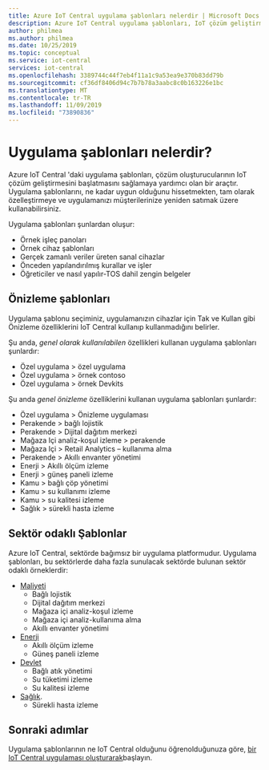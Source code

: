 ```yaml
---
title: Azure IoT Central uygulama şablonları nelerdir | Microsoft Docs
description: Azure IoT Central uygulama şablonları, IoT çözüm geliştirmeye atlamanızı sağlar.
author: philmea
ms.author: philmea
ms.date: 10/25/2019
ms.topic: conceptual
ms.service: iot-central
services: iot-central
ms.openlocfilehash: 3389744c44f7eb4f11a1c9a53ea9e370b83dd79b
ms.sourcegitcommit: cf36df8406d94c7b7b78a3aabc8c0b163226e1bc
ms.translationtype: MT
ms.contentlocale: tr-TR
ms.lasthandoff: 11/09/2019
ms.locfileid: "73890836"
---
```

# <a name="what-are-application-templates"></a>Uygulama şablonları nelerdir?

Azure IoT Central 'daki uygulama şablonları, çözüm oluşturucularının IoT çözüm geliştirmesini başlatmasını sağlamaya yardımcı olan bir araçtır. Uygulama şablonlarını, ne kadar uygun olduğunu hissetmekten, tam olarak özelleştirmeye ve uygulamanızı müşterilerinize yeniden satımak üzere kullanabilirsiniz.

Uygulama şablonları şunlardan oluşur:

- Örnek işleç panoları
- Örnek cihaz şablonları
- Gerçek zamanlı veriler üreten sanal cihazlar
- Önceden yapılandırılmış kurallar ve işler
- Öğreticiler ve nasıl yapılır-TOS dahil zengin belgeler

## <a name="preview-templates"></a>Önizleme şablonları

Uygulama şablonu seçiminiz, uygulamanızın cihazlar için Tak ve Kullan gibi Önizleme özelliklerini IoT Central kullanıp kullanmadığını belirler.

Şu anda, _genel olarak kullanılabilen_ özellikleri kullanan uygulama şablonları şunlardır:

- Özel uygulama > özel uygulama
- Özel uygulama > örnek contoso
- Özel uygulama > örnek Devkits

Şu anda _genel önizleme_ özelliklerini kullanan uygulama şablonları şunlardır:

- Özel uygulama > Önizleme uygulaması
- Perakende > bağlı lojistik
- Perakende > Dijital dağıtım merkezi
- Mağaza Içi analiz-koşul izleme > perakende
- Mağaza Içi > Retail Analytics – kullanıma alma
- Perakende > Akıllı envanter yönetimi
- Enerji > Akıllı ölçüm izleme
- Enerji > güneş paneli izleme
- Kamu > bağlı çöp yönetimi
- Kamu > su kullanımı izleme
- Kamu > su kalitesi izleme
- Sağlık > sürekli hasta izleme

## <a name="industry-focused-templates"></a>Sektör odaklı Şablonlar

Azure IoT Central, sektörde bağımsız bir uygulama platformudur. Uygulama şablonları, bu sektörlerde daha fazla sunulacak sektörde bulunan sektör odaklı örneklerdir:

- [Maliyeti](../retail/overview-iot-central-retail-pnp.md)
  - Bağlı lojistik
  - Dijital dağıtım merkezi
  - Mağaza içi analiz-koşul izleme
  - Mağaza içi analiz-kullanıma alma
  - Akıllı envanter yönetimi
- [Enerji](../energy/overview-iot-central-energy.md)
  - Akıllı ölçüm izleme
  - Güneş paneli izleme
- [Devlet](../government/overview-iot-central-government.md)
  - Bağlı atık yönetimi
  - Su tüketimi izleme
  - Su kalitesi izleme
- [Sağlık](../healthcare/overview-iot-central-healthcare.md).
  - Sürekli hasta izleme

## <a name="next-steps"></a>Sonraki adımlar

Uygulama şablonlarının ne IoT Central olduğunu öğrenolduğunuza göre, [bir IoT Central uygulaması oluşturarak](quick-deploy-iot-central.md)başlayın.